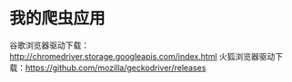 # 我的爬虫应用

谷歌浏览器驱动下载：<http://chromedriver.storage.googleapis.com/index.html>
火狐浏览器驱动下载：<https://github.com/mozilla/geckodriver/releases>
